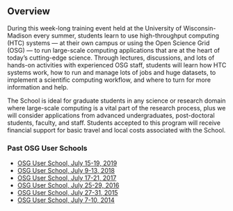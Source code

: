 
[title]: - "Annual, Week-Long OSG User School"

## Overview

During this week-long training event held at the University of Wisconsin-Madison every summer, students learn to use high-throughput computing (HTC) systems — at their own campus or using the Open Science Grid (OSG) — to run large-scale computing applications that are at the heart of today’s cutting-edge science. Through lectures, discussions, and lots of hands-on activities with experienced OSG staff, students will learn how HTC systems work, how to run and manage lots of jobs and huge datasets, to implement a scientific computing workflow, and where to turn for more information and help.

The School is ideal for graduate students in any science or research domain where large-scale computing is a vital part of the research process, plus we will consider applications from advanced undergraduates, post-doctoral students, faculty, and staff. Students accepted to this program will receive financial support for basic travel and local costs associated with the School.

### Past OSG User Schools

* [OSG User School, July 15-19, 2019](https://opensciencegrid.org/user-school-2019/)
* [OSG User School, July 9-13, 2018](https://opensciencegrid.org/user-school-2018/)
* [OSG User School, July 17-21, 2017](https://opensciencegrid.org/user-school-2017/)
* [OSG User School, July 25-29, 2016](https://opensciencegrid.org/user-school-2016/)
* [OSG User School, July 27-31, 2015](https://opensciencegrid.org/user-school-2015/)
* [OSG User School, July 7-10, 2014](https://opensciencegrid.org/user-school-2014/)

